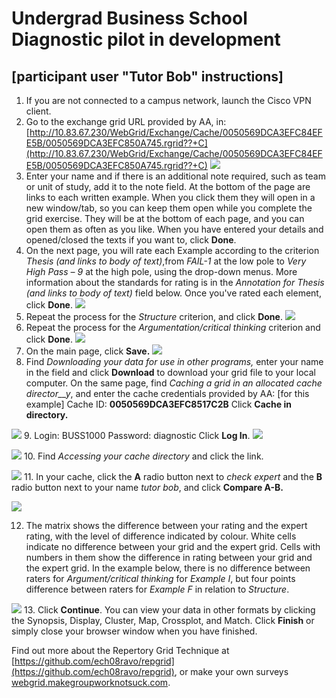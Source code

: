 # Undergrad Business School Diagnostic pilot in development

## [participant user &quot;Tutor Bob&quot; instructions]

1. If you are not connected to a campus network, launch the Cisco VPN client.
2. Go to the exchange grid URL provided by AA, in: [http://10.83.67.230/WebGrid/Exchange/Cache/0050569DCA3EFC84EFE5B/0050569DCA3EFC850A745.rgrid??+C](http://10.83.67.230/WebGrid/Exchange/Cache/0050569DCA3EFC84EFE5B/0050569DCA3EFC850A745.rgrid??+C)
 ![](RackMultipart20200830-4-1kdrrxb_html_2548c6cca7788558.png)
3. Enter your name and if there is an additional note required, such as team or unit of study, add it to the note field. At the bottom of the page are links to each written example. When you click them they will open in a new window/tab, so you can keep them open while you complete the grid exercise. They will be at the bottom of each page, and you can open them as often as you like. When you have entered your details and opened/closed the texts if you want to, click **Done**.
4. On the next page, you will rate each Example according to the criterion _Thesis (and links to body of text)_,from _FAIL-1_ at the low pole to _Very High Pass – 9_ at the high pole, using the drop-down menus. More information about the standards for rating is in the _Annotation for Thesis (and links to body of text)_ field below. Once you&#39;ve rated each element, click **Done**.
 ![](RackMultipart20200830-4-1kdrrxb_html_80955befc69aaff8.png)
5. Repeat the process for the _Structure_ criterion, and click **Done**.
 ![](RackMultipart20200830-4-1kdrrxb_html_15e72122f4c4c3c9.png)
6. Repeat the process for the _Argumentation/critical thinking_ criterion and click **Done**. ![](RackMultipart20200830-4-1kdrrxb_html_1a54294ca173b0bd.gif)
7. On the main page, click **Save.**
 ![](RackMultipart20200830-4-1kdrrxb_html_d80ac3c0477c44a0.png)
8. Find _Downloading your data for use in other programs,_ enter your name in the field and click **Download** to download your grid file to your local computer. On the same page, find _Caching a grid in an allocated cache director__y_, and enter the cache credentials provided by AA:
 [for this example]
 Cache ID: **0050569DCA3EFC8517C2B**
 Click **Cache in directory.**

 ![](RackMultipart20200830-4-1kdrrxb_html_953f5166caafa685.png)
9. Login: BUSS1000
 Password: diagnostic
 Click **Log In**.
 ![](RackMultipart20200830-4-1kdrrxb_html_8d2cf36c90a374e2.png)


 ![](RackMultipart20200830-4-1kdrrxb_html_479850d5f9fbafab.gif)
10. Find _Accessing your cache directory_ and click the link.

 ![](RackMultipart20200830-4-1kdrrxb_html_82fcce6fc2d321f4.png)
11. In your cache, click the **A** radio button next to _check expert_ and the **B** radio button next to your name _tutor bob_, and click **Compare A-B.**

 ![](RackMultipart20200830-4-1kdrrxb_html_b08b094d3cb125c4.png)


12. The matrix shows the difference between your rating and the expert rating, with the level of difference indicated by colour. White cells indicate no difference between your grid and the expert grid. Cells with numbers in them show the difference in rating between your grid and the expert grid. In the example below, there is no difference between raters for _Argument/critical thinking_ for _Example I_, but four points difference between raters for _Example F_ in relation to _Structure_.

 ![](RackMultipart20200830-4-1kdrrxb_html_948f6ea593be9fed.png)
13. Click **Continue**. You can view your data in other formats by clicking the Synopsis, Display, Cluster, Map, Crossplot, and Match. Click **Finish** or simply close your browser window when you have finished.

Find out more about the Repertory Grid Technique at [https://github.com/ech08ravo/repgrid](https://github.com/ech08ravo/repgrid), or make your own surveys [webgrid.makegroupworknotsuck.com](http://webgrid.makegroupworknotsuck.com/).
